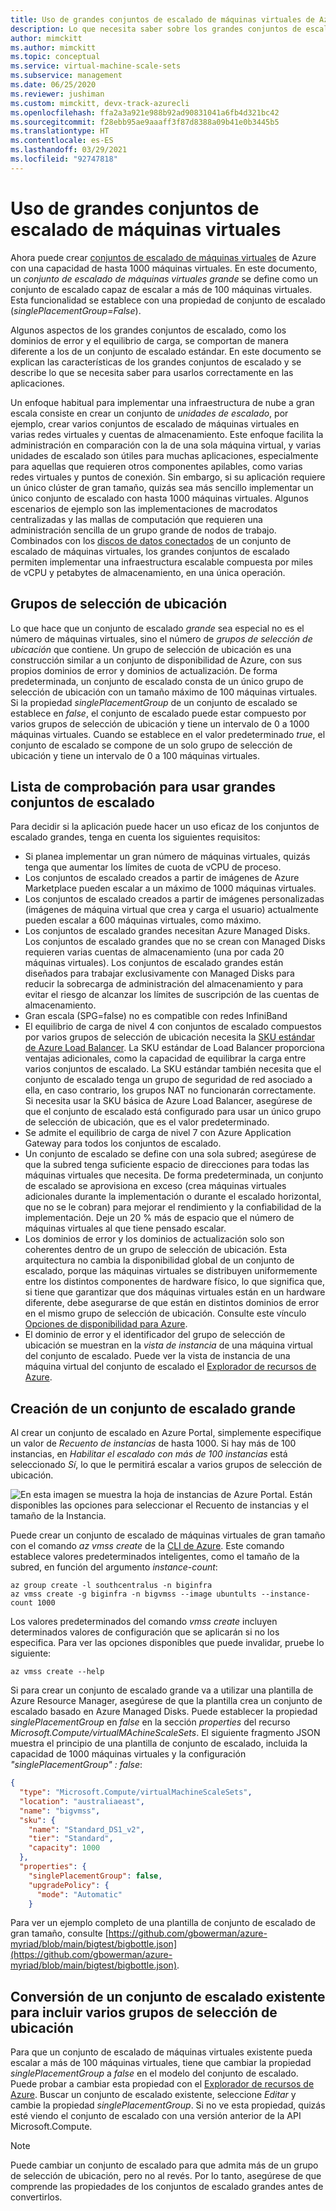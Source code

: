 ```yaml
---
title: Uso de grandes conjuntos de escalado de máquinas virtuales de Azure
description: Lo que necesita saber sobre los grandes conjuntos de escalado de máquinas virtuales de Azure para poder usarlos en la aplicación.
author: mimckitt
ms.author: mimckitt
ms.topic: conceptual
ms.service: virtual-machine-scale-sets
ms.subservice: management
ms.date: 06/25/2020
ms.reviewer: jushiman
ms.custom: mimckitt, devx-track-azurecli
ms.openlocfilehash: ffa2a3a921e988b92ad90831041a6fb4d321bc42
ms.sourcegitcommit: f28ebb95ae9aaaff3f87d8388a09b41e0b3445b5
ms.translationtype: HT
ms.contentlocale: es-ES
ms.lasthandoff: 03/29/2021
ms.locfileid: "92747818"
---
```

# <a name="working-with-large-virtual-machine-scale-sets"></a>Uso de grandes conjuntos de escalado de máquinas virtuales
Ahora puede crear [conjuntos de escalado de máquinas virtuales](./index.yml) de Azure con una capacidad de hasta 1000 máquinas virtuales. En este documento, un _conjunto de escalado de máquinas virtuales grande_ se define como un conjunto de escalado capaz de escalar a más de 100 máquinas virtuales. Esta funcionalidad se establece con una propiedad de conjunto de escalado (_singlePlacementGroup=False_). 

Algunos aspectos de los grandes conjuntos de escalado, como los dominios de error y el equilibrio de carga, se comportan de manera diferente a los de un conjunto de escalado estándar. En este documento se explican las características de los grandes conjuntos de escalado y se describe lo que se necesita saber para usarlos correctamente en las aplicaciones. 

Un enfoque habitual para implementar una infraestructura de nube a gran escala consiste en crear un conjunto de _unidades de escalado_, por ejemplo, crear varios conjuntos de escalado de máquinas virtuales en varias redes virtuales y cuentas de almacenamiento. Este enfoque facilita la administración en comparación con la de una sola máquina virtual, y varias unidades de escalado son útiles para muchas aplicaciones, especialmente para aquellas que requieren otros componentes apilables, como varias redes virtuales y puntos de conexión. Sin embargo, si su aplicación requiere un único clúster de gran tamaño, quizás sea más sencillo implementar un único conjunto de escalado con hasta 1000 máquinas virtuales. Algunos escenarios de ejemplo son las implementaciones de macrodatos centralizadas y las mallas de computación que requieren una administración sencilla de un grupo grande de nodos de trabajo. Combinados con los [discos de datos conectados](virtual-machine-scale-sets-attached-disks.md) de un conjunto de escalado de máquinas virtuales, los grandes conjuntos de escalado permiten implementar una infraestructura escalable compuesta por miles de vCPU y petabytes de almacenamiento, en una única operación.

## <a name="placement-groups"></a>Grupos de selección de ubicación 
Lo que hace que un conjunto de escalado _grande_ sea especial no es el número de máquinas virtuales, sino el número de _grupos de selección de ubicación_ que contiene. Un grupo de selección de ubicación es una construcción similar a un conjunto de disponibilidad de Azure, con sus propios dominios de error y dominios de actualización. De forma predeterminada, un conjunto de escalado consta de un único grupo de selección de ubicación con un tamaño máximo de 100 máquinas virtuales. Si la propiedad _singlePlacementGroup_ de un conjunto de escalado se establece en _false_, el conjunto de escalado puede estar compuesto por varios grupos de selección de ubicación y tiene un intervalo de 0 a 1000 máquinas virtuales. Cuando se establece en el valor predeterminado _true_, el conjunto de escalado se compone de un solo grupo de selección de ubicación y tiene un intervalo de 0 a 100 máquinas virtuales.

## <a name="checklist-for-using-large-scale-sets"></a>Lista de comprobación para usar grandes conjuntos de escalado
Para decidir si la aplicación puede hacer un uso eficaz de los conjuntos de escalado grandes, tenga en cuenta los siguientes requisitos:

- Si planea implementar un gran número de máquinas virtuales, quizás tenga que aumentar los límites de cuota de vCPU de proceso. 
- Los conjuntos de escalado creados a partir de imágenes de Azure Marketplace pueden escalar a un máximo de 1000 máquinas virtuales.
- Los conjuntos de escalado creados a partir de imágenes personalizadas (imágenes de máquina virtual que crea y carga el usuario) actualmente pueden escalar a 600 máquinas virtuales, como máximo.
- Los conjuntos de escalado grandes necesitan Azure Managed Disks. Los conjuntos de escalado grandes que no se crean con Managed Disks requieren varias cuentas de almacenamiento (una por cada 20 máquinas virtuales). Los conjuntos de escalado grandes están diseñados para trabajar exclusivamente con Managed Disks para reducir la sobrecarga de administración del almacenamiento y para evitar el riesgo de alcanzar los límites de suscripción de las cuentas de almacenamiento. 
- Gran escala (SPG=false) no es compatible con redes InfiniBand
- El equilibrio de carga de nivel 4 con conjuntos de escalado compuestos por varios grupos de selección de ubicación necesita la [SKU estándar de Azure Load Balancer](../load-balancer/load-balancer-overview.md). La SKU estándar de Load Balancer proporciona ventajas adicionales, como la capacidad de equilibrar la carga entre varios conjuntos de escalado. La SKU estándar también necesita que el conjunto de escalado tenga un grupo de seguridad de red asociado a ella, en caso contrario, los grupos NAT no funcionarán correctamente. Si necesita usar la SKU básica de Azure Load Balancer, asegúrese de que el conjunto de escalado está configurado para usar un único grupo de selección de ubicación, que es el valor predeterminado.
- Se admite el equilibrio de carga de nivel 7 con Azure Application Gateway para todos los conjuntos de escalado.
- Un conjunto de escalado se define con una sola subred; asegúrese de que la subred tenga suficiente espacio de direcciones para todas las máquinas virtuales que necesita. De forma predeterminada, un conjunto de escalado se aprovisiona en exceso (crea máquinas virtuales adicionales durante la implementación o durante el escalado horizontal, que no se le cobran) para mejorar el rendimiento y la confiabilidad de la implementación. Deje un 20 % más de espacio que el número de máquinas virtuales al que tiene pensado escalar.
- Los dominios de error y los dominios de actualización solo son coherentes dentro de un grupo de selección de ubicación. Esta arquitectura no cambia la disponibilidad global de un conjunto de escalado, porque las máquinas virtuales se distribuyen uniformemente entre los distintos componentes de hardware físico, lo que significa que, si tiene que garantizar que dos máquinas virtuales están en un hardware diferente, debe asegurarse de que están en distintos dominios de error en el mismo grupo de selección de ubicación. Consulte este vínculo [Opciones de disponibilidad para Azure](../virtual-machines/availability.md). 
- El dominio de error y el identificador del grupo de selección de ubicación se muestran en la _vista de instancia_ de una máquina virtual del conjunto de escalado. Puede ver la vista de instancia de una máquina virtual del conjunto de escalado el [Explorador de recursos de Azure](https://resources.azure.com/).

## <a name="creating-a-large-scale-set"></a>Creación de un conjunto de escalado grande
Al crear un conjunto de escalado en Azure Portal, simplemente especifique un valor de *Recuento de instancias* de hasta 1000. Si hay más de 100 instancias, en *Habilitar el escalado con más de 100 instancias* está seleccionado *Sí*, lo que le permitirá escalar a varios grupos de selección de ubicación. 

![En esta imagen se muestra la hoja de instancias de Azure Portal. Están disponibles las opciones para seleccionar el Recuento de instancias y el tamaño de la Instancia.](./media/virtual-machine-scale-sets-placement-groups/portal-large-scale.png)

Puede crear un conjunto de escalado de máquinas virtuales de gran tamaño con el comando _az vmss create_ de la [CLI de Azure](https://github.com/Azure/azure-cli). Este comando establece valores predeterminados inteligentes, como el tamaño de la subred, en función del argumento _instance-count_:

```azurecli
az group create -l southcentralus -n biginfra
az vmss create -g biginfra -n bigvmss --image ubuntults --instance-count 1000
```

Los valores predeterminados del comando _vmss create_ incluyen determinados valores de configuración que se aplicarán si no los especifica. Para ver las opciones disponibles que puede invalidar, pruebe lo siguiente:

```azurecli
az vmss create --help
```

Si para crear un conjunto de escalado grande va a utilizar una plantilla de Azure Resource Manager, asegúrese de que la plantilla crea un conjunto de escalado basado en Azure Managed Disks. Puede establecer la propiedad _singlePlacementGroup_ en _false_ en la sección _properties_ del recurso _Microsoft.Compute/virtualMAchineScaleSets_. El siguiente fragmento JSON muestra el principio de una plantilla de conjunto de escalado, incluida la capacidad de 1000 máquinas virtuales y la configuración _"singlePlacementGroup" : false_:

```json
{
  "type": "Microsoft.Compute/virtualMachineScaleSets",
  "location": "australiaeast",
  "name": "bigvmss",
  "sku": {
    "name": "Standard_DS1_v2",
    "tier": "Standard",
    "capacity": 1000
  },
  "properties": {
    "singlePlacementGroup": false,
    "upgradePolicy": {
      "mode": "Automatic"
    }
```

Para ver un ejemplo completo de una plantilla de conjunto de escalado de gran tamaño, consulte [https://github.com/gbowerman/azure-myriad/blob/main/bigtest/bigbottle.json](https://github.com/gbowerman/azure-myriad/blob/main/bigtest/bigbottle.json).

## <a name="converting-an-existing-scale-set-to-span-multiple-placement-groups"></a>Conversión de un conjunto de escalado existente para incluir varios grupos de selección de ubicación
Para que un conjunto de escalado de máquinas virtuales existente pueda escalar a más de 100 máquinas virtuales, tiene que cambiar la propiedad _singlePlacementGroup_ a _false_ en el modelo del conjunto de escalado. Puede probar a cambiar esta propiedad con el [Explorador de recursos de Azure](https://resources.azure.com/). Buscar un conjunto de escalado existente, seleccione _Editar_ y cambie la propiedad _singlePlacementGroup_. Si no ve esta propiedad, quizás esté viendo el conjunto de escalado con una versión anterior de la API Microsoft.Compute.

> [!NOTE]
> Puede cambiar un conjunto de escalado para que admita más de un grupo de selección de ubicación, pero no al revés. Por lo tanto, asegúrese de que comprende las propiedades de los conjuntos de escalado grandes antes de convertirlos.
